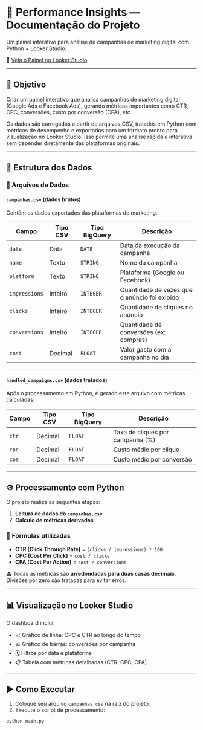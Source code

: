 # 📘 Performance Insights — Documentação do Projeto

Um painel interativo para análise de campanhas de marketing digital com Python + Looker Studio.

🔗 [Veja o Painel no Looker Studio](https://lookerstudio.google.com/reporting/f81898e2-893b-426a-b2d3-68459afc02f0)

---

## 🎯 Objetivo

Criar um painel interativo que analisa campanhas de marketing digital (Google Ads e Facebook Ads), gerando métricas importantes como CTR, CPC, conversões, custo por conversão (CPA), etc.

Os dados são carregados a partir de arquivos CSV, tratados em Python com métricas de desempenho e exportados para um formato pronto para visualização no Looker Studio. Isso permite uma análise rápida e interativa sem depender diretamente das plataformas originais.

---

## 🧾 Estrutura dos Dados

### 📂 Arquivos de Dados

#### `campanhas.csv` (dados brutos)
Contém os dados exportados das plataformas de marketing.

| Campo         | Tipo CSV | Tipo BigQuery | Descrição                                     |
| ------------- | -------- | ------------- | --------------------------------------------- |
| `date`        | Data     | `DATE`        | Data da execução da campanha                  |
| `name`        | Texto    | `STRING`      | Nome da campanha                              |
| `platform`    | Texto    | `STRING`      | Plataforma (Google ou Facebook)               |
| `impressions` | Inteiro  | `INTEGER`     | Quantidade de vezes que o anúncio foi exibido |
| `clicks`      | Inteiro  | `INTEGER`     | Quantidade de cliques no anúncio              |
| `conversions` | Inteiro  | `INTEGER`     | Quantidade de conversões (ex: compras)        |
| `cost`        | Decimal  | `FLOAT`       | Valor gasto com a campanha no dia             |

---

#### `handled_campaigns.csv` (dados tratados)

Após o processamento em Python, é gerado este arquivo com métricas calculadas:

| Campo         | Tipo CSV | Tipo BigQuery | Descrição                                     |
| ------------- | -------- | ------------- | --------------------------------------------- |
| `ctr`         | Decimal  | `FLOAT`       | Taxa de cliques por campanha (%)              |
| `cpc`         | Decimal  | `FLOAT`       | Custo médio por clique                        |
| `cpa`         | Decimal  | `FLOAT`       | Custo médio por conversão                     |

---

## ⚙️ Processamento com Python

O projeto realiza as seguintes etapas:

1. **Leitura de dados do `campanhas.csv`**
2. **Cálculo de métricas derivadas**:

### 📐 Fórmulas utilizadas

- **CTR (Click Through Rate)** = `(clicks / impressions) * 100`
- **CPC (Cost Per Click)** = `cost / clicks`
- **CPA (Cost Per Action)** = `cost / conversions`

⚠️ Todas as métricas são **arredondadas para duas casas decimais**. Divisões por zero são tratadas para evitar erros.

---

## 📊 Visualização no Looker Studio

O dashboard inclui:

- 📈 Gráfico de linha: CPC e CTR ao longo do tempo
- 📊 Gráfico de barras: conversões por campanha
- 🗓️ Filtros por data e plataforma
- 📋 Tabela com métricas detalhadas (CTR, CPC, CPA)

---

## ▶️ Como Executar

1. Coloque seu arquivo `campanhas.csv` na raiz do projeto.
2. Execute o script de processamento:

```bash
python main.py
